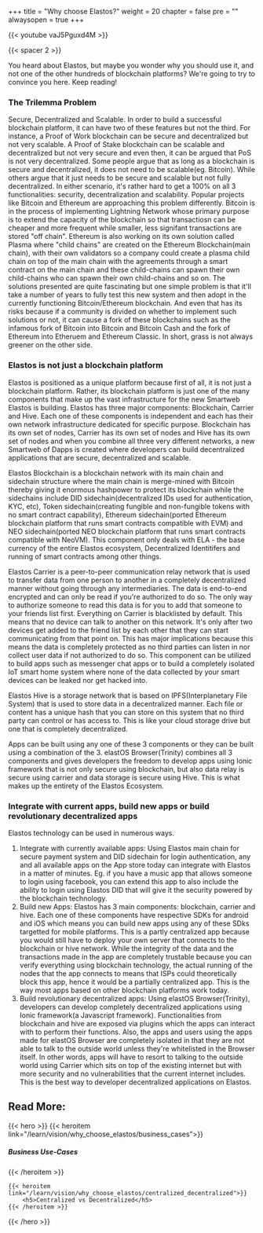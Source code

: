 +++
title = "Why choose Elastos?"
weight = 20
chapter = false
pre = ""
alwaysopen = true
+++

{{< youtube vaJ5Pguxd4M >}}

{{< spacer 2 >}}

You heard about Elastos, but maybe you wonder why you should use it, and not one of the other hundreds of blockchain platforms? We're going to try to convince you here. Keep reading!

### The Trilemma Problem
Secure, Decentralized and Scalable. In order to build a successful blockchain platform, it can have two of these features but not the third. For instance, a Proof of Work blockchain can be secure and decentralized but not very scalable. A Proof of Stake blockchain can be scalable and decentralized but not very secure and even then, it can be argued that PoS is not very decentralized. Some people argue that as long as a blockchain is secure and decentralized, it does not need to be scalable(eg. Bitcoin). While others argue that it just needs to be secure and scalable but not fully decentralized. In either scenario, it's rather hard to get a 100% on all 3 functionalities: security, decentralization and scalability. Popular projects like Bitcoin and Ethereum are approaching this problem differently. Bitcoin is in the process of implementing Lightning Network whose primary purpose is to extend the capacity of the blockchain so that transactiosn can be cheaper and more frequent while smaller, less signifant transactions are stored "off chain". Ethereum is also working on its own solution called Plasma where "child chains" are created on the Ethereum Blockchain(main chain), with their own validators so a company could create a plasma child chain on top of the main chain with the agreements through a smart contract on the main chain and these child-chains can spawn their own child-chains who can spawn their own child-chains and so on. The solutions presented are quite fascinating but one simple problem is that it'll take a number of years to fully test this new system and then adopt in the currently functioning Bitcoin/Ethereum blockchain. And even that has its risks because if a community is divided on whether to implement such solutions or not, it can cause a fork of these blockchains such as the infamous fork of Bitcoin into Bitcoin and Bitcoin Cash and the fork of Ethereum into Etheruem and Ethereum Classic. In short, grass is not always greener on the other side.

### Elastos is not just a blockchain platform
Elastos is positioned as a unique platform because first of all, it is not just a blockchain platform. Rather, its blockchain platform is just one of the many components that make up the vast infrastructure for the new Smartweb Elastos is building. Elastos has three major components: Blockchain, Carrier and Hive. Each one of these components is independent and each has their own network infrastructure dedicated for specific purpose. Blockchain has its own set of nodes, Carrier has its own set of nodes and Hive has its own set of nodes and when you combine all three very different networks, a new Smartweb of Dapps is created where developers can build decentralized applications that are secure, decentralized and scalable. 

Elastos Blockchain is a blockchain network with its main chain and sidechain structure where the main chain is merge-mined with Bitcoin thereby giving it enormous hashpower to protect its blockchain while the sidechains include DID sidechain(decentralized IDs used for authentication, KYC, etc), Token sidechain(creating fungible and non-fungible tokens with no smart contract capability), Ethereum sidechain(ported Ethereum blockchain platform that runs smart contracts compatible with EVM) and NEO sidechain(ported NEO blockchain platform that runs smart contracts compatible with NeoVM). This component only deals with ELA - the base currency of the entire Elastos ecosystem, Decentralized Identitifers and running of smart contracts among other things.

Elastos Carrier is a peer-to-peer communication relay network that is used to transfer data from one person to another in a completely decentralized manner without going through any intermediaries. The data is end-to-end encrypted and can only be read if you're authorized to do so. The only way to authorize someone to read this data is for you to add that someone to your friends list first. Everything on Carrier is blacklisted by default. This means that no device can talk to another on this network. It's only after two devices get added to the friend list by each other that they can start communicating from that point on. This has major implications because this means the data is completely protected as no third parties can listen in nor collect user data if not authorized to do so. This component can be utilized to build apps such as messenger chat apps or to build a completely isolated IoT smart home system where none of the data collected by your smart devices can be leaked nor get hacked into. 

Elastos Hive is a storage network that is based on IPFS(Interplanetary File System) that is used to store data in a decentralized manner. Each file or content has a unique hash that you can store on this system that no third party can control or has access to. This is like your cloud storage drive but one that is completely decentralized.

Apps can be built using any one of these 3 components or they can be built using a combination of the 3. elastOS Browser(Trinity) combines all 3 components and gives developers the freedom to develop apps using Ionic framework that is not only secure using blockchain, but also data relay is secure using carrier and data storage is secure using Hive. This is what makes up the entirety of the Elastos Ecosystem.

### Integrate with current apps, build new apps or build revolutionary decentralized apps 
Elastos technology can be used in numerous ways. 
1. Integrate with currently available apps: Using Elastos main chain for secure payment system and DID sidechain for login authentication, any and all available apps on the App store today can integrate with Elastos in a matter of minutes. Eg. if you have a music app that allows someone to login using facebook, you can extend this app to also include the ability to login using Elastos DID that will give it the security powered by the blockchain technology. 
2. Build new Apps: Elastos has 3 main components: blockchain, carrier and hive. Each one of these components have respective SDKs for android and iOS which means you can build new apps using any of these SDks targetted for mobile platforms. This is a partly centralized app because you would still have to deploy your own server that connects to the blockchain or hive network. While the integrity of the data and the transactions made in the app are completely trustable because you can verify everything using blockchain technology, the actual running of the nodes that the app connects to means that ISPs could theoretically block this app, hence it would be a partially centralized app. This is the way most apps based on other blockchain platforms work today.
3. Build revolutionary decentralized apps: Using elastOS Browser(Trinity), developers can develop completely decentralized applications using Ionic framework(a Javascript framework). Functionalities from blockchain and hive are exposed via plugins which the apps can interact with to perform their functions. Also, the apps and users using the apps made for elastOS Browser are completely isolated in that they are not able to talk to the outside world unless they're whitelisted in the Browser itself. In other words, apps will have to resort to talking to the outside world using Carrier which sits on top of the existing internet but with more security and no vulnerabilities that the current internet includes. This is the best way to developer decentralized applications on Elastos.

## Read More:

{{< hero >}}
    {{< heroitem link="/learn/vision/why_choose_elastos/business_cases">}}
        <h5>Business Use-Cases</h5>
    {{< /heroitem >}}
    
    {{< heroitem link="/learn/vision/why_choose_elastos/centralized_decentralized">}}
        <h5>Centralized vs Decentralized</h5>
    {{< /heroitem >}}
{{< /hero >}}
